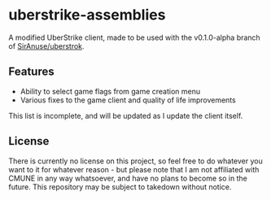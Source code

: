 # uberstrike-assemblies
A modified UberStrike client, made to be used with the v0.1.0-alpha branch of [SirAnuse/uberstrok](https://github.com/SirAnuse/uberstrok/tree/v0.1.0-alpha).

## Features
- Ability to select game flags from game creation menu
- Various fixes to the game client and quality of life improvements

This list is incomplete, and will be updated as I update the client itself.

## License
There is currently no license on this project, so feel free to do whatever you want to it for whatever reason - but please note that I am not affiliated with CMUNE in any way whatsoever, and have no plans to become so in the future. This repository may be subject to takedown without notice.
